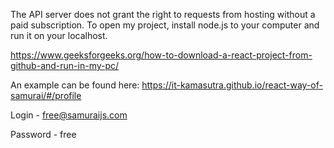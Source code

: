 The API server does not grant the right to requests from hosting without a paid subscription. To open my project, install node.js to your computer and run it on your localhost.

https://www.geeksforgeeks.org/how-to-download-a-react-project-from-github-and-run-in-my-pc/

An example can be found here:
https://it-kamasutra.github.io/react-way-of-samurai/#/profile

Login - free@samuraijs.com

Password - free
